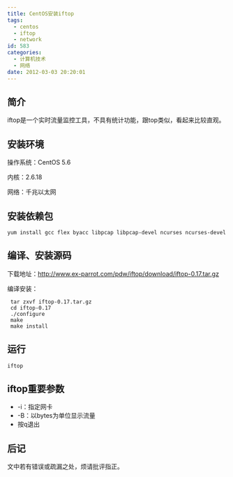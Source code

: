 ```yaml
---
title: CentOS安装iftop
tags:
  - centos
  - iftop
  - network
id: 583
categories:
  - 计算机技术
  - 网络
date: 2012-03-03 20:20:01
---
```


## 简介 ##

iftop是一个实时流量监控工具，不具有统计功能，跟top类似，看起来比较直观。

## 安装环境 ##

操作系统：CentOS 5.6

内核：2.6.18

网络：千兆以太网

## 安装依赖包 ##

	yum install gcc flex byacc libpcap libpcap-devel ncurses ncurses-devel

## 编译、安装源码 ##

下载地址：http://www.ex-parrot.com/pdw/iftop/download/iftop-0.17.tar.gz

编译安装：

```
 tar zxvf iftop-0.17.tar.gz
 cd iftop-0.17
 ./configure
 make
 make install
```

## 运行 ##

	iftop

## iftop重要参数 ##

* -i：指定网卡
* -B：以bytes为单位显示流量
* 按q退出

## 后记 ##

文中若有错误或疏漏之处，烦请批评指正。
